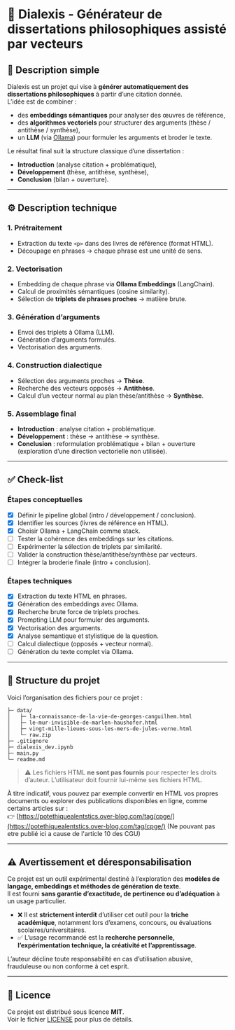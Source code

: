 # 🧠 Dialexis - Générateur de dissertations philosophiques assisté par vecteurs

## 📖 Description simple

Dialexis est un projet qui vise à **générer automatiquement des dissertations philosophiques** à partir d’une citation donnée.  
L’idée est de combiner :
- des **embeddings sémantiques** pour analyser des œuvres de référence,
- des **algorithmes vectoriels** pour structurer des arguments (thèse / antithèse / synthèse),
- un **LLM** (via [Ollama](https://ollama.ai/)) pour formuler les arguments et broder le texte.

Le résultat final suit la structure classique d’une dissertation :
- **Introduction** (analyse citation + problématique),
- **Développement** (thèse, antithèse, synthèse),
- **Conclusion** (bilan + ouverture).

---

## ⚙️ Description technique

### 1. Prétraitement
- Extraction du texte `<p>` dans des livres de référence (format HTML).
- Découpage en phrases → chaque phrase est une unité de sens.

### 2. Vectorisation
- Embedding de chaque phrase via **Ollama Embeddings** (LangChain).
- Calcul de proximités sémantiques (cosine similarity).
- Sélection de **triplets de phrases proches** → matière brute.

### 3. Génération d’arguments
- Envoi des triplets à Ollama (LLM).
- Génération d’arguments formulés.  
- Vectorisation des arguments.

### 4. Construction dialectique
- Sélection des arguments proches → **Thèse**.
- Recherche des vecteurs opposés → **Antithèse**.
- Calcul d’un vecteur normal au plan thèse/antithèse → **Synthèse**.

### 5. Assemblage final
- **Introduction** : analyse citation + problématique.  
- **Développement** : thèse → antithèse → synthèse.  
- **Conclusion** : reformulation problématique + bilan + ouverture (exploration d’une direction vectorielle non utilisée).

---

## ✅ Check-list

### Étapes conceptuelles
- [x] Définir le pipeline global (intro / développement / conclusion).  
- [x] Identifier les sources (livres de référence en HTML).  
- [x] Choisir Ollama + LangChain comme stack.  
- [ ] Tester la cohérence des embeddings sur les citations.  
- [ ] Expérimenter la sélection de triplets par similarité.  
- [ ] Valider la construction thèse/antithèse/synthèse par vecteurs.  
- [ ] Intégrer la broderie finale (intro + conclusion).  

### Étapes techniques
- [x] Extraction du texte HTML en phrases.  
- [x] Génération des embeddings avec Ollama.  
- [x] Recherche brute force de triplets proches.  
- [x] Prompting LLM pour formuler des arguments.  
- [x] Vectorisation des arguments.  
- [x] Analyse semantique et stylistique de la question.  
- [ ] Calcul dialectique (opposés + vecteur normal).  
- [ ] Génération du texte complet via Ollama.  

---

## 📂 Structure du projet

Voici l’organisation des fichiers pour ce projet :

```
├─ data/
│   ├─ la-connaissance-de-la-vie-de-georges-canguilhem.html
│   ├─ le-mur-invisible-de-marlen-haushofer.html
│   ├─ vingt-mille-lieues-sous-les-mers-de-jules-verne.html
│   └─ raw.zip
├─ .gitignore
├─ dialexis_dev.ipynb
├─ main.py
└─ readme.md
```

> ⚠️ Les fichiers HTML **ne sont pas fournis** pour respecter les droits d’auteur.
> L’utilisateur doit fournir lui-même ses fichiers HTML.

À titre indicatif, vous pouvez par exemple convertir en HTML vos propres documents ou explorer des publications disponibles en ligne, comme certains articles sur :  
👉 [https://potethiquealentstics.over-blog.com/tag/cpge/](https://potethiquealentstics.over-blog.com/tag/cpge/)  (Ne pouvant pas etre publié ici a cause de l'article 10 des CGU)

---

## ⚠️ Avertissement et déresponsabilisation

Ce projet est un outil expérimental destiné à l’exploration des **modèles de langage, embeddings et méthodes de génération de texte**.  
Il est fourni **sans garantie d’exactitude, de pertinence ou d’adéquation** à un usage particulier.

- ❌ Il est **strictement interdit** d’utiliser cet outil pour la **triche académique**, notamment lors d’examens, concours, ou évaluations scolaires/universitaires.  
- ✅ L’usage recommandé est la **recherche personnelle, l’expérimentation technique, la créativité et l’apprentissage**.  

L’auteur décline toute responsabilité en cas d’utilisation abusive, frauduleuse ou non conforme à cet esprit.

---

## 📜 Licence

Ce projet est distribué sous licence **MIT**.  
Voir le fichier [LICENSE](LICENSE) pour plus de détails.
